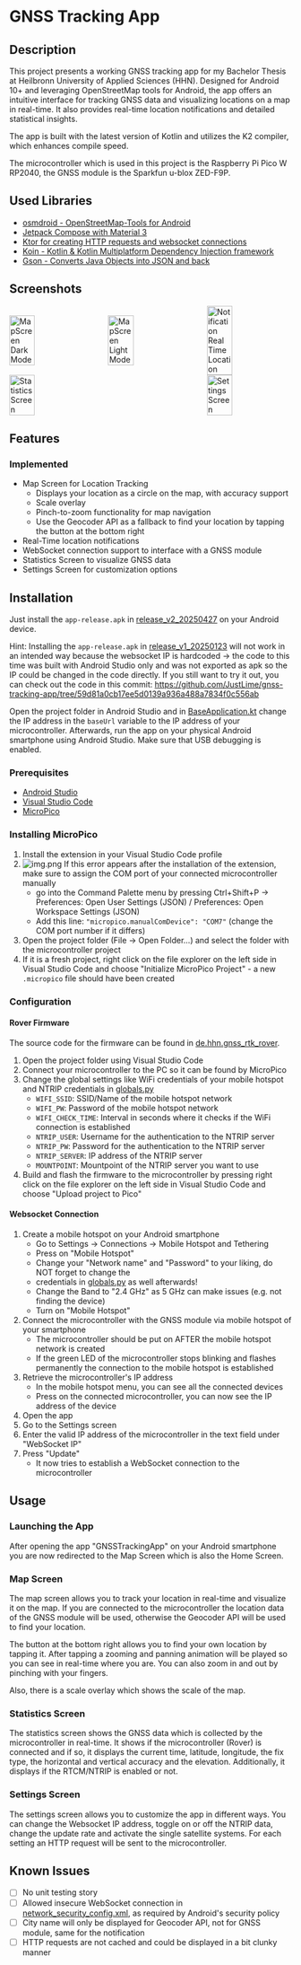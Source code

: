 # GNSS Tracking App

## Description

This project presents a working GNSS tracking app for my Bachelor Thesis at
Heilbronn University of Applied Sciences (HHN). Designed for Android 10+ and leveraging
OpenStreetMap tools for Android, the app offers an intuitive interface for tracking GNSS data and
visualizing locations on a map in real-time. It also provides real-time location notifications and
detailed statistical insights.

The app is built with the latest version of Kotlin and utilizes the K2 compiler, which enhances
compile speed.

The microcontroller which is used in this project is the Raspberry Pi Pico W RP2040, 
the GNSS module is the Sparkfun u-blox ZED-F9P.

## Used Libraries

- [osmdroid - OpenStreetMap-Tools for Android](https://github.com/osmdroid/osmdroid)
- [Jetpack Compose with Material 3](https://developer.android.com/compose)
- [Ktor for creating HTTP requests and websocket connections](https://ktor.io/)
- [Koin - Kotlin & Kotlin Multiplatform Dependency Injection framework](https://insert-koin.io/)
- [Gson - Converts Java Objects into JSON and back](https://github.com/google/gson)

## Screenshots

<div style="display: flex; justify-content: space-between; align-items: center; flex-wrap: wrap;">
<img src="./doc/screenshots/App/screenshot_real_device_map_screen_dark.jpg" alt="MapScreen Dark Mode" width="30%">
<img src="./doc/screenshots/App/screenshot_real_device_map_screen_light.jpg" alt="MapScreen Light Mode" width="30%">
<img src="./doc/screenshots/App/screenshot_real_device_location_notification.jpg" alt="Notification Real Time Location" width="30%">
<img src="./doc/screenshots/App/screenshot_real_device_stat_screen_light.jpg" alt="Statistics Screen" width="30%">
<img src="./doc/screenshots/App/screenshot_real_device_settings_screen_light.jpg" alt="Settings Screen" width="30%">
</div>

## Features

### Implemented

- Map Screen for Location Tracking
  - Displays your location as a circle on the map, with accuracy support
  - Scale overlay
  - Pinch-to-zoom functionality for map navigation
  - Use the Geocoder API as a fallback to find your location by tapping the
    button at the bottom right
- Real-Time location notifications
- WebSocket connection support to interface with a GNSS module
- Statistics Screen to visualize GNSS data
- Settings Screen for customization options

## Installation

Just install the `app-release.apk` in [release_v2_20250427](apk/release_v2_20250427) on your Android 
device.

Hint: Installing the `app-release.apk` in [release_v1_20250123](apk/release_v1_20250123) will not 
work in an intended way because the websocket IP is hardcoded -> the code to this time was built 
with Android Studio only and was not exported as apk so the IP could be changed in the code 
directly. If you still want to try it out, you can check out the code in this commit:
https://github.com/JustLime/gnss-tracking-app/tree/59d81a0cb17ee5d0139a936a488a7834f0c556ab

Open the project folder in Android Studio and in 
[BaseApplication.kt](app/src/main/java/de/hhn/gnsstrackingapp/BaseApplication.kt) change the IP
address in the `baseUrl` variable to the IP address of your microcontroller. Afterwards, run the app
on your physical Android smartphone using Android Studio. Make sure that USB debugging is enabled.

### Prerequisites

- [Android Studio](https://developer.android.com/studio)
- [Visual Studio Code](https://code.visualstudio.com/)
- [MicroPico](https://marketplace.visualstudio.com/items?itemName=paulober.pico-w-go)

### Installing MicroPico

1. Install the extension in your Visual Studio Code profile
2. ![img.png](doc/screenshots/micropico_error.png)
If this error appears after the installation of the extension, make sure to assign the
COM port of your connected microcontroller manually 
   - go into the Command Palette menu by pressing Ctrl+Shift+P -> 
   Preferences: Open User Settings (JSON) / Preferences: Open Workspace Settings (JSON)
   - Add this line: `"micropico.manualComDevice": "COM7"` (change the COM port number if it differs)
3. Open the project folder (File -> Open Folder...) and select the folder with the microcontroller 
project
4. If it is a fresh project, right click on the file explorer on the left side in Visual Studio Code 
and choose "Initialize MicroPico Project" - a new `.micropico` file should have been created

### Configuration

#### Rover Firmware

The source code for the firmware can be found in 
[de.hhn.gnss_rtk_rover](./lib/de.hhn.gnss_rtk_rover).

1. Open the project folder using Visual Studio Code
2. Connect your microcontroller to the PC so it can be found by MicroPico
3. Change the global settings like WiFi credentials of your mobile hotspot and NTRIP credentials in 
[globals.py](./lib/de.hhn.gnss_rtk_rover/utils/globals.py)
   - `WIFI_SSID`: SSID/Name of the mobile hotspot network
   - `WIFI_PW`: Password of the mobile hotspot network
   - `WIFI_CHECK_TIME`: Interval in seconds where it checks if the WiFi connection is established
   - `NTRIP_USER`: Username for the authentication to the NTRIP server
   - `NTRIP_PW`: Password for the authentication to the NTRIP server
   - `NTRIP_SERVER`: IP address of the NTRIP server
   - `MOUNTPOINT`: Mountpoint of the NTRIP server you want to use
4. Build and flash the firmware to the microcontroller by pressing right click on the file explorer 
on the left side in Visual Studio Code and choose "Upload project to Pico"

#### Websocket Connection

1. Create a mobile hotspot on your Android smartphone
   - Go to Settings -> Connections -> Mobile Hotspot and Tethering
   - Press on "Mobile Hotspot"
   - Change your "Network name" and "Password" to your liking, do NOT forget to change the 
   - credentials in [globals.py](./lib/de.hhn.gnss_rtk_rover/utils/globals.py) as well afterwards!
   - Change the Band to "2.4 GHz" as 5 GHz can make issues (e.g. not finding the device) 
   - Turn on "Mobile Hotspot"
2. Connect the microcontroller with the GNSS module via mobile hotspot of your
smartphone
   - The microcontroller should be put on AFTER the mobile hotspot network is created
   - If the green LED of the microcontroller stops blinking and flashes permanently the connection
   to the mobile hotspot is established
3. Retrieve the microcontroller's IP address
   - In the mobile hotspot menu, you can see all the connected devices
   - Press on the connected microcontroller, you can now see the IP address of the device
4. Open the app
5. Go to the Settings screen
6. Enter the valid IP address of the microcontroller in the text field under "WebSocket IP"
7. Press "Update"
   - It now tries to establish a WebSocket connection to the microcontroller

## Usage

### Launching the App

After opening the app "GNSSTrackingApp" on your Android smartphone you are now redirected to the 
Map Screen which is also the Home Screen.

### Map Screen

The map screen allows you to track your location in real-time and visualize it on the map. If you 
are connected to the microcontroller the location data of the GNSS module will be used, otherwise 
the Geocoder API will be used to find your location.

The button at the bottom right allows you to find your own location by tapping it. After tapping a 
zooming and panning animation will be played so you can see in real-time where you are. You can also
zoom in and out by pinching with your fingers.

Also, there is a scale overlay which shows the scale of the map.

### Statistics Screen

The statistics screen shows the GNSS data which is collected by the microcontroller in real-time. 
It shows if the microcontroller (Rover) is connected and if so, it displays the current time, 
latitude, longitude, the fix type, the horizontal and vertical accuracy and the elevation. 
Additionally, it displays if the RTCM/NTRIP is enabled or not.

### Settings Screen

The settings screen allows you to customize the app in different ways. You can change the Websocket 
IP address, toggle on or off the NTRIP data, change the update rate and activate the single 
satellite systems. For each setting an HTTP request will be sent to the microcontroller.

## Known Issues

- [ ] No unit testing story
- [ ] Allowed insecure WebSocket connection in [network_security_config.xml](app/src/main/res/xml/network_security_config.xml), as required by 
Android's security policy
- [ ] City name will only be displayed for Geocoder API, not for GNSS module, same for the 
notification
- [ ] HTTP requests are not cached and could be displayed in a bit clunky manner
